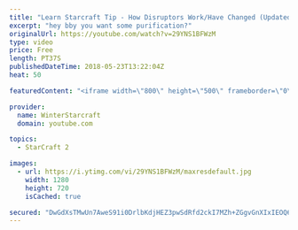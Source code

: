 ```yaml
---
title: "Learn Starcraft Tip - How Disruptors Work/Have Changed (Updated Patch 4.0 2018)"
excerpt: "hey bby you want some purification?"
originalUrl: https://youtube.com/watch?v=29YNS1BFWzM
type: video
price: Free
length: PT37S
publishedDateTime: 2018-05-23T13:22:04Z
heat: 50

featuredContent: "<iframe width=\"800\" height=\"500\" frameborder=\"0\" src=\"https://www.youtube.com/embed/29YNS1BFWzM\" allow=\"accelerometer; autoplay; encrypted-media; gyroscope; picture-in-picture\" allowfullscreen></iframe>"

provider:
  name: WinterStarcraft
  domain: youtube.com

topics:
  - StarCraft 2

images:
  - url: https://i.ytimg.com/vi/29YNS1BFWzM/maxresdefault.jpg
    width: 1280
    height: 720
    isCached: true

secured: "DwGdXsTMwUn7AweS91i0DrlbKdjHEZ3pwSdRfd2ckI7MZh+ZGgvGnXIxIEOQ6Q8b10/Dze+brk9CxkIMba+hYNMFGve5tDjhbEl3oIqqCS6f6BfPcRgzrPlZ2U4dhUEZD4frpnUDgBfFHxRo0c8SvpeXqIHWkwH3NYesN1gwtZ2Y5Zl9tcGqD2AI3K26pNWFtw0eXtZP6qhJTfhvy86BvYGnQNH5cJu4Uto/NsdXjGOXnbKSOYgDkWbPNAgmOEJOhjewgAbxeoO/nNTBWPZ7X9PX58TlkDH/wQan7DMPBw6TtyobLhdJlguqDpFyCgY3QoixSFeNDiFojD5Pd5dXaqOE9uQ4nN8kXinxvpZXK22ya34UYn2lunq4napXqShp5QrHuEzM0daHvgFrQqj40tTki/SB2z1Q+XjcHV5f2DM=;O8aN5geS3fkS1+k+iJ8n1Q=="
---
```


